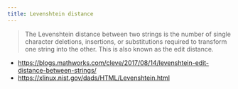 ```yaml
---
title: Levenshtein distance
---
```

> The Levenshtein distance between two strings is the number of
single character deletions, insertions, or substitutions required
to transform one string into the other. This is also known as the
edit distance.

* https://blogs.mathworks.com/cleve/2017/08/14/levenshtein-edit-distance-between-strings/
* https://xlinux.nist.gov/dads/HTML/Levenshtein.html

